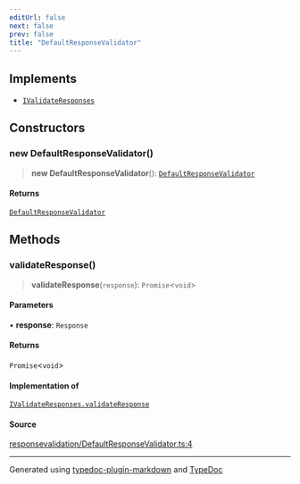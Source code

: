 ```yaml
---
editUrl: false
next: false
prev: false
title: "DefaultResponseValidator"
---
```


## Implements

- [`IValidateResponses`](/api/interfaces/ivalidateresponses/)

## Constructors

### new DefaultResponseValidator()

> **new DefaultResponseValidator**(): [`DefaultResponseValidator`](/api/classes/defaultresponsevalidator/)

#### Returns

[`DefaultResponseValidator`](/api/classes/defaultresponsevalidator/)

## Methods

### validateResponse()

> **validateResponse**(`response`): `Promise`\<`void`\>

#### Parameters

• **response**: `Response`

#### Returns

`Promise`\<`void`\>

#### Implementation of

[`IValidateResponses.validateResponse`](/api/interfaces/ivalidateresponses/#validateresponse)

#### Source

[responsevalidation/DefaultResponseValidator.ts:4](https://github.com/fostertheweb/spotify-web-sdk/blob/9d7441b/src/responsevalidation/DefaultResponseValidator.ts#L4)

***

Generated using [typedoc-plugin-markdown](https://www.npmjs.com/package/typedoc-plugin-markdown) and [TypeDoc](https://typedoc.org/)
